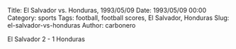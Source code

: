 Title: El Salvador vs. Honduras, 1993/05/09
Date: 1993/05/09 00:00
Category: sports
Tags: football, football scores, El Salvador, Honduras
Slug: el-salvador-vs-honduras
Author: carbonero


El Salvador 2 - 1 Honduras

